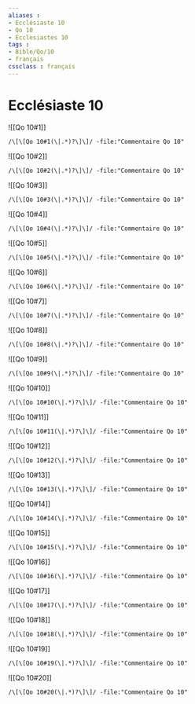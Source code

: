 ```yaml
---
aliases : 
- Ecclésiaste 10
- Qo 10
- Ecclesiastes 10
tags : 
- Bible/Qo/10
- français
cssclass : français
---
```


# Ecclésiaste 10

![[Qo 10#1]]

```query
/\[\[Qo 10#1(\|.*)?\]\]/ -file:"Commentaire Qo 10"
```

![[Qo 10#2]]

```query
/\[\[Qo 10#2(\|.*)?\]\]/ -file:"Commentaire Qo 10"
```

![[Qo 10#3]]

```query
/\[\[Qo 10#3(\|.*)?\]\]/ -file:"Commentaire Qo 10"
```

![[Qo 10#4]]

```query
/\[\[Qo 10#4(\|.*)?\]\]/ -file:"Commentaire Qo 10"
```

![[Qo 10#5]]

```query
/\[\[Qo 10#5(\|.*)?\]\]/ -file:"Commentaire Qo 10"
```

![[Qo 10#6]]

```query
/\[\[Qo 10#6(\|.*)?\]\]/ -file:"Commentaire Qo 10"
```

![[Qo 10#7]]

```query
/\[\[Qo 10#7(\|.*)?\]\]/ -file:"Commentaire Qo 10"
```

![[Qo 10#8]]

```query
/\[\[Qo 10#8(\|.*)?\]\]/ -file:"Commentaire Qo 10"
```

![[Qo 10#9]]

```query
/\[\[Qo 10#9(\|.*)?\]\]/ -file:"Commentaire Qo 10"
```

![[Qo 10#10]]

```query
/\[\[Qo 10#10(\|.*)?\]\]/ -file:"Commentaire Qo 10"
```

![[Qo 10#11]]

```query
/\[\[Qo 10#11(\|.*)?\]\]/ -file:"Commentaire Qo 10"
```

![[Qo 10#12]]

```query
/\[\[Qo 10#12(\|.*)?\]\]/ -file:"Commentaire Qo 10"
```

![[Qo 10#13]]

```query
/\[\[Qo 10#13(\|.*)?\]\]/ -file:"Commentaire Qo 10"
```

![[Qo 10#14]]

```query
/\[\[Qo 10#14(\|.*)?\]\]/ -file:"Commentaire Qo 10"
```

![[Qo 10#15]]

```query
/\[\[Qo 10#15(\|.*)?\]\]/ -file:"Commentaire Qo 10"
```

![[Qo 10#16]]

```query
/\[\[Qo 10#16(\|.*)?\]\]/ -file:"Commentaire Qo 10"
```

![[Qo 10#17]]

```query
/\[\[Qo 10#17(\|.*)?\]\]/ -file:"Commentaire Qo 10"
```

![[Qo 10#18]]

```query
/\[\[Qo 10#18(\|.*)?\]\]/ -file:"Commentaire Qo 10"
```

![[Qo 10#19]]

```query
/\[\[Qo 10#19(\|.*)?\]\]/ -file:"Commentaire Qo 10"
```

![[Qo 10#20]]

```query
/\[\[Qo 10#20(\|.*)?\]\]/ -file:"Commentaire Qo 10"
```

